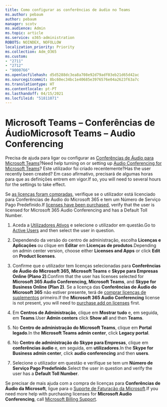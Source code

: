 ```yaml
---
title: Como configurar as conferências de áudio no Teams
ms.author: pebaum
author: pebaum
manager: scotv
ms.audience: Admin
ms.topic: article
ms.service: o365-administration
ROBOTS: NOINDEX, NOFOLLOW
localization_priority: Priority
ms.collection: Adm_O365
ms.custom:
- "2711"
- "2712"
- "9000766"
ms.openlocfilehash: d5d5288dc3ea8a708e92d79adf03eb21d65d42ac
ms.sourcegitcommit: 8bc60ec34bc1e40685e3976576e04a2623f63a7c
ms.translationtype: HT
ms.contentlocale: pt-PT
ms.lasthandoff: 04/15/2021
ms.locfileid: "51811071"
---
```

# <a name="microsoft-teams--audio-conferencing"></a><span data-ttu-id="9836e-102">Microsoft Teams – Conferências de Áudio</span><span class="sxs-lookup"><span data-stu-id="9836e-102">Microsoft Teams – Audio Conferencing</span></span>

<span data-ttu-id="9836e-103">Precisa de ajuda para ligar ou configurar as [Conferências de Áudio para Microsoft Teams](https://docs.microsoft.com/microsoftteams/set-up-audio-conferencing-in-teams)?</span><span class="sxs-lookup"><span data-stu-id="9836e-103">Need help turning on or setting up [Audio Conferencing for Microsoft Teams](https://docs.microsoft.com/microsoftteams/set-up-audio-conferencing-in-teams)?</span></span>  <span data-ttu-id="9836e-104">Este utilizador foi criado recentemente?</span><span class="sxs-lookup"><span data-stu-id="9836e-104">Has the user recently been created?</span></span> <span data-ttu-id="9836e-105">Em caso afirmativo, precisará de algumas horas para que as definições entrem em vigor.</span><span class="sxs-lookup"><span data-stu-id="9836e-105">If so, you will need to several hours for the settings to take effect.</span></span>

<span data-ttu-id="9836e-106">Se [as licenças foram compradas](https://docs.microsoft.com/microsoftteams/set-up-audio-conferencing-in-teams#step-2-get-and-assign-licenses), verifique se o utilizador está licenciado para Conferências de Áudio do Microsoft 365 e tem um Número de Serviço Pago Predefinido.</span><span class="sxs-lookup"><span data-stu-id="9836e-106">If [licenses have been purchased](https://docs.microsoft.com/microsoftteams/set-up-audio-conferencing-in-teams#step-2-get-and-assign-licenses), verify that the user is licensed for Microsoft 365 Audio Conferencing and has a Default Toll Number.</span></span>

1. <span data-ttu-id="9836e-107">Aceda a [Utilizadores Ativos](https://admin.microsoft.com/Adminportal/Home?source=applauncher#/users) e selecione o utilizador em questão.</span><span class="sxs-lookup"><span data-stu-id="9836e-107">Go to [Active Users](https://admin.microsoft.com/Adminportal/Home?source=applauncher#/users) and then select the user in question.</span></span>

2. <span data-ttu-id="9836e-108">Dependendo da versão do centro de administração, escolha **Licenças e Aplicações** ou clique em **Editar** em **Licenças de produtos**.</span><span class="sxs-lookup"><span data-stu-id="9836e-108">Depending on admin center version, choose either **Licenses and Apps** or click **Edit** on **Product licenses**.</span></span>

3. <span data-ttu-id="9836e-109">Confirme que o utilizador tem licenças selecionadas para **Conferências de Áudio do Microsoft 365, Microsoft Teams** e **Skype para Empresas Online (Plano 2)**.</span><span class="sxs-lookup"><span data-stu-id="9836e-109">Confirm that the user has licenses selected for **Microsoft 365 Audio Conferencing, Microsoft Teams**, and **Skype for Business Online (Plan 2)**.</span></span> <span data-ttu-id="9836e-110">Se a licença das **Conferências de Áudio do Microsoft 365** não estiver presente, terá de [comprar licenças de suplementos](https://docs.microsoft.com/microsoftteams/teams-add-on-licensing/microsoft-teams-add-on-licensing?tabs=small-business) primeiro.</span><span class="sxs-lookup"><span data-stu-id="9836e-110">If the **Microsoft 365 Audio Conferencing** license is not present, you will need to [purchase add on licenses](https://docs.microsoft.com/microsoftteams/teams-add-on-licensing/microsoft-teams-add-on-licensing?tabs=small-business) first.</span></span>

4. <span data-ttu-id="9836e-111">Em **Centros de Administração**, clique em **Mostrar tudo** e, em seguida, em **Teams**.</span><span class="sxs-lookup"><span data-stu-id="9836e-111">User **Admin centers** click **Show all** and then **Teams**.</span></span>

5. <span data-ttu-id="9836e-112">No **Centro de administração do Microsoft Teams**, clique em **Portal legado**.</span><span class="sxs-lookup"><span data-stu-id="9836e-112">In the **Microsoft Teams admin center**, click **Legacy portal**.</span></span>

6. <span data-ttu-id="9836e-113">No **Centro de administração do Skype para Empresas**, clique em **conferências áudio** e, em seguida, em **utilizadores**.</span><span class="sxs-lookup"><span data-stu-id="9836e-113">In the **Skype for Business admin center**, click **audio conferencing** and then **users**.</span></span>

7. <span data-ttu-id="9836e-114">Selecione o utilizador em questão e verifique se tem um **Número de Serviço Pago Predefinido**.</span><span class="sxs-lookup"><span data-stu-id="9836e-114">Select the user in question and verify the user has a **Default Toll Number**.</span></span>

<span data-ttu-id="9836e-115">Se precisar de mais ajuda com a compra de licenças para **Conferências de Áudio da Microsoft**, ligue para o [Suporte de Faturação da Microsoft](https://docs.microsoft.com/microsoft-365/admin/contact-support-for-business-products?view=o365-worldwide#phone-support).</span><span class="sxs-lookup"><span data-stu-id="9836e-115">If you need more help with purchasing licenses for **Microsoft Audio Conferencing**, call [Microsoft Billing Support](https://docs.microsoft.com/microsoft-365/admin/contact-support-for-business-products?view=o365-worldwide#phone-support).</span></span>
